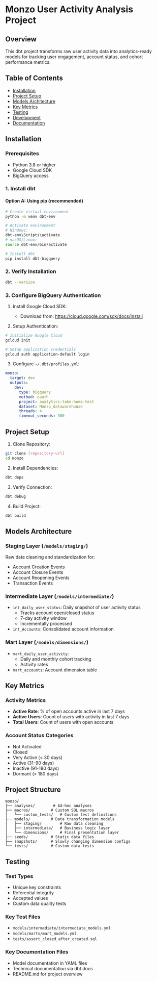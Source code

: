 # Monzo User Activity Analysis Project

## Overview
This dbt project transforms raw user activity data into analytics-ready models for tracking user engagement, account status, and cohort performance metrics.

## Table of Contents
- [Installation](#installation)
- [Project Setup](#project-setup)
- [Models Architecture](#models-architecture)
- [Key Metrics](#key-metrics)
- [Testing](#testing)
- [Development](#development)
- [Documentation](#documentation)

## Installation

### Prerequisites
- Python 3.8 or higher
- Google Cloud SDK
- BigQuery access

### 1. Install dbt

#### Option A: Using pip (recommended)
```bash
# Create virtual environment
python -m venv dbt-env

# Activate environment
# Windows:
dbt-env\Scripts\activate
# macOS/Linux:
source dbt-env/bin/activate

# Install dbt
pip install dbt-bigquery
```

### 2. Verify Installation
```bash
dbt --version
```

### 3. Configure BigQuery Authentication

1. Install Google Cloud SDK:
   - Download from: https://cloud.google.com/sdk/docs/install

2. Setup Authentication:
```bash
# Initialize Google Cloud
gcloud init

# Setup application credentials
gcloud auth application-default login
```

3. Configure `~/.dbt/profiles.yml`:
```yaml
monzo:
  target: dev
  outputs:
    dev:
      type: bigquery
      method: oauth
      project: analytics-take-home-test
      dataset: Monzo_datawarehouse
      threads: 4
      timeout_seconds: 300
```

## Project Setup

1. Clone Repository:
```bash
git clone [repository-url]
cd monzo
```

2. Install Dependencies:
```bash
dbt deps
```

3. Verify Connection:
```bash
dbt debug
```

4. Build Project:
```bash
dbt build
```

## Models Architecture

### Staging Layer (`/models/staging/`)
Raw data cleaning and standardization for:
- Account Creation Events
- Account Closure Events
- Account Reopening Events
- Transaction Events

### Intermediate Layer (`/models/intermediate/`)
- `int_daily_user_status`: Daily snapshot of user activity status
  - Tracks account open/closed status
  - 7-day activity window
  - Incrementally processed
- `int_Accounts`: Consolidated account information

### Mart Layer (`/models/dimensions/`)
- `mart_daily_user_activity`: 
  - Daily and monthly cohort tracking
  - Activity rates
- `mart_accounts`: Account dimension table

## Key Metrics

### Activity Metrics
- **Active Rate**: % of open accounts active in last 7 days
- **Active Users**: Count of users with activity in last 7 days
- **Total Users**: Count of users with open accounts

### Account Status Categories
- Not Activated
- Closed
- Very Active (< 30 days)
- Active (31-90 days)
- Inactive (91-180 days)
- Dormant (> 180 days)

## Project Structure
```
monzo/
├── analyses/        # Ad-hoc analyses
├── macros/         # Custom SQL macros
│   └── custom_tests/   # Custom test definitions
├── models/         # Data transformation models
│   ├── staging/        # Raw data cleaning
│   ├── intermediate/   # Business logic layer
│   └── dimensions/     # Final presentation layer
├── seeds/          # Static data files
├── snapshots/      # Slowly changing dimension configs
└── tests/          # Custom data tests
```

## Testing

### Test Types
- Unique key constraints
- Referential integrity
- Accepted values
- Custom data quality tests

### Key Test Files
- `models/intermediate/intermediate_models.yml`
- `models/marts/mart_models.yml`
- `tests/assert_closed_after_created.sql`


### Key Documentation Files
- Model documentation in YAML files
- Technical documentation via dbt docs
- README.md for project overview